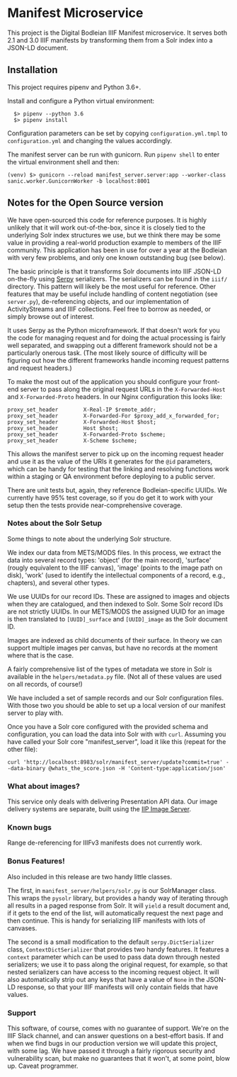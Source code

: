 # Manifest Microservice

This project is the Digital Bodleian IIIF Manifest microservice. It serves both 2.1 and 3.0
IIIF manifests by transforming them from a Solr index into a JSON-LD document. 

## Installation

This project requires pipenv and Python 3.6+.

Install and configure a Python virtual environment:

```
  $> pipenv --python 3.6
  $> pipenv install
```

Configuration parameters can be set by copying `configuration.yml.tmpl` to `configuration.yml` and
changing the values accordingly.

The manifest server can be run with gunicorn. Run `pipenv shell` to enter the virtual environment
shell and then:

`(venv) $> gunicorn --reload manifest_server.server:app --worker-class sanic.worker.GunicornWorker -b localhost:8001`

## Notes for the Open Source version

We have open-sourced this code for reference purposes. It is highly unlikely that it will work out-of-the-box, since it is closely tied to the underlying Solr index structures we use, but we think there may be some value in providing a real-world production example to members of the IIIF community. This application has been in use for over a year at the Bodleian with very few problems, and only one known outstanding bug (see below).

The basic principle is that it transforms Solr documents into IIIF JSON-LD on-the-fly using [Serpy](https://github.com/clarkduvall/serpy) serializers. The serializers can be found in the `iiif/` directory. This pattern will likely be the most useful for reference. Other features that may be useful include handling of content negotiation (see `server.py`), de-referencing  objects, and our implementation of ActivityStreams and IIIF collections. Feel free to borrow as needed, or simply browse out of interest.

It uses Serpy as the Python microframework. If that doesn't work for you the code for managing request and for doing the actual processing is fairly well separated, and swapping out a different framework should not be a particularly onerous task. (The most likely source of difficulty will be figuring out how the different frameworks handle incoming request patterns and request headers.)

To make the most out of the application you should configure your front-end server to pass along the original request URLs in the `X-Forwarded-Host` and `X-Forwarded-Proto` headers. In our Nginx configuration this looks like:

```
proxy_set_header        X-Real-IP $remote_addr;
proxy_set_header        X-Forwarded-For $proxy_add_x_forwarded_for;
proxy_set_header        X-Forwarded-Host $host;
proxy_set_header        Host $host;
proxy_set_header        X-Forwarded-Proto $scheme;
proxy_set_header        X-Scheme $scheme;
```

This allows the manifest server to pick up on the incoming request header and use it as the value of the URIs
it generates for the `@id` parameters, which can be handy for testing that the linking and resolving functions work within a staging or QA environment before deploying to a public server.

There are unit tests but, again, they reference Bodleian-specific UUIDs. We currently have 95% test coverage,
so if you do get it to work with your setup then the tests provide near-comprehensive coverage.

### Notes about the Solr Setup

Some things to note about the underlying Solr structure.

We index our data from METS/MODS files. In this process, we extract the data into several record types: 'object' (for the main record), 'surface' (rougly equivalent to the IIIF canvas), 'image' (points to the image path on disk), 'work' (used to identify the intellectual components of a record, e.g., chapters), and several other types.

We use UUIDs for our record IDs. These are assigned to images and objects when they are catalogued, and then
indexed to Solr. Some Solr record IDs are not strictly UUIDs. In our METS/MODS the assigned UUID for an image is then translated to `[UUID]_surface` and `[UUID]_image` as the Solr document ID. 

Images are indexed as child documents of their surface. In theory we can support multiple images per canvas, but have no records at the moment where that is the case.

A fairly comprehensive list of the types of metadata we store in Solr is available in the `helpers/metadata.py` 
file. (Not all of these values are used on all records, of course!)

We have included a set of sample records and our Solr configuration files. With those two you should be able to set up a
local version of our manifest server to play with.

Once you have a Solr core configured with the provided schema and configuration, you can load the data into Solr with
with `curl`. Assuming you have called your Solr core "manifest_server", load it like this (repeat for the other file):

    curl 'http://localhost:8983/solr/manifest_server/update?commit=true' --data-binary @whats_the_score.json -H 'Content-type:application/json'



### What about images?

This service only deals with delivering Presentation API data. Our image delivery systems are separate, built using the [IIP Image Server](https://iipimage.sourceforge.io/).

### Known bugs

Range de-referencing for IIIFv3 manifests does not currently work.

### Bonus Features!

Also included in this release are two handy little classes.

The first, in `manifest_server/helpers/solr.py` is our SolrManager class. This wraps the `pysolr` library,
but provides a handy way of iterating through all results in a paged response from Solr. It will `yield` a
result document and, if it gets to the end of the list, will automatically request the next page and then
continue. This is handy for serializing IIIF manifests with lots of canvases.

The second is a small modification to the default `serpy.DictSerializer` class, `ContextDictSerializer` that provides two handy features. It features a `context` parameter which can be used to pass data down through nested serializers; we use it to pass along the original request, for example, so that nested serializers can have access to the incoming request object. It will also automatically strip out any keys that have a value
of `None` in the JSON-LD response, so that your IIIF manifests will only contain fields that have values.

### Support

This software, of course, comes with no guarantee of support. We're on the IIIF Slack channel, and can answer questions on a best-effort basis. If and when we find bugs in our production version we will update this project, with some lag. We have passed it through a fairly rigorous security and vulnerability scan, but make no
guarantees that it won't, at some point, blow up. Caveat programmer.


